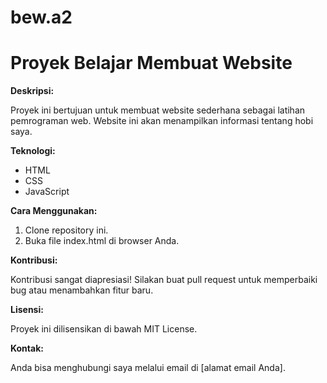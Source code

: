 # bew.a2
# Proyek Belajar Membuat Website

**Deskripsi:**

Proyek ini bertujuan untuk membuat website sederhana sebagai latihan pemrograman web. Website ini akan menampilkan informasi tentang hobi saya.

**Teknologi:**

* HTML
* CSS
* JavaScript

**Cara Menggunakan:**

1. Clone repository ini.
2. Buka file index.html di browser Anda.

**Kontribusi:**

Kontribusi sangat diapresiasi! Silakan buat pull request untuk memperbaiki bug atau menambahkan fitur baru.

**Lisensi:**

Proyek ini dilisensikan di bawah MIT License.

**Kontak:**

Anda bisa menghubungi saya melalui email di [alamat email Anda].
